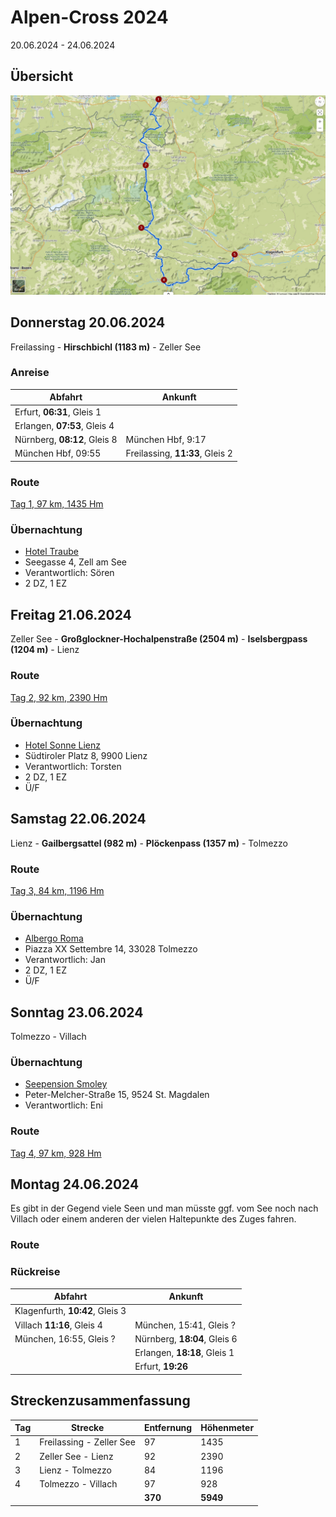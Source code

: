 # Alpen-Cross 2024

20.06.2024 - 24.06.2024

## Übersicht

![Übersichtskarte](alpenx-2024-gesamt.jpg)

## Donnerstag 20.06.2024

Freilassing - **Hirschbichl (1183 m)** - Zeller See

### Anreise

| Abfahrt | Ankunft |
| ------- | ------- |
| Erfurt, **06:31**, Gleis 1 | |
| Erlangen, **07:53**, Gleis 4 | |
| Nürnberg, **08:12**, Gleis 8 | München Hbf, 9:17 |
| München Hbf, 09:55 | Freilassing, **11:33**, Gleis 2 |

### Route

[Tag 1, 97 km, 1435 Hm](http://brouter.de/brouter-web/#map=14/47.3976/12.8514/osm-mapnik-german_style&lonlats=12.977192,47.836234;12.901812,47.753218;12.879581,47.729771;12.874904,47.723736;12.874593,47.718128;12.89796,47.720127;12.901329,47.719275;13.001171,47.629899;12.770834,47.50594;12.847738,47.427114;12.853832,47.397649;12.815552,47.315436)

### Übernachtung
* [Hotel Traube](https://hotel-traube.name)
* Seegasse 4, Zell am See
* Verantwortlich: Sören
* 2 DZ, 1 EZ

## Freitag 21.06.2024

Zeller See - **Großglockner-Hochalpenstraße (2504 m)** - **Iselsbergpass (1204 m)** - Lienz

### Route

[Tag 2, 92 km, 2390 Hm](http://brouter.de/brouter-web/#map=9/47.0675/12.7414/osm-mapnik-german_style&lonlats=12.816195,47.32635;12.768259,46.829605&profile=fastbike)

### Übernachtung
* [Hotel Sonne Lienz](https://www.booking.com/hotel/at/best-western-sonne.de.html)
* Südtiroler Platz 8, 9900 Lienz
* Verantwortlich: Torsten
* 2 DZ, 1 EZ
* Ü/F

## Samstag 22.06.2024

Lienz - **Gailbergsattel (982 m)** - **Plöckenpass (1357 m)** - Tolmezzo

### Route

[Tag 3, 84 km, 1196 Hm](http://brouter.de/brouter-web/#map=10/46.5972/13.0030/osm-mapnik-german_style&lonlats=12.770576,46.829429;12.945671,46.595395;13.010366,46.406128;13.014894,46.402489)  

### Übernachtung
* [Albergo Roma](https://www.booking.com/hotel/it/albergo-roma-tolmezzo.de.html)
* Piazza XX Settembre 14, 33028 Tolmezzo
* Verantwortlich: Jan
* 2 DZ, 1 EZ
* Ü/F

## Sonntag 23.06.2024

Tolmezzo - Villach

### Übernachtung
* [Seepension Smoley](https://www.smoley.at)
* Peter-Melcher-Straße 15, 9524 St. Magdalen
* Verantwortlich: Eni

### Route

[Tag 4, 97 km, 928 Hm](http://brouter.de/brouter-web/#map=10/46.5659/13.4150/osm-mapnik-german_style&lonlats=13.014894,46.402489;13.800373,46.559801;13.819835,46.572316;13.827281,46.585545;13.833611,46.598609;13.850584,46.618288)

## Montag 24.06.2024

Es gibt in der Gegend viele Seen und man müsste ggf. vom See noch nach Villach oder einem anderen der vielen Haltepunkte des Zuges fahren.

### Route

### Rückreise

| Abfahrt | Ankunft |
| ------- | ------- |
| Klagenfurth, **10:42**, Gleis 3 
| Villach **11:16**, Gleis 4 | München, 15:41, Gleis ? |
| München, 16:55, Gleis ? | Nürnberg, **18:04**, Gleis 6 |
| | Erlangen, **18:18**, Gleis 1 |
| | Erfurt, **19:26** |

## Streckenzusammenfassung

| Tag | Strecke                  | Entfernung | Höhenmeter |
| --- | ------------------------ | ---------- | ---------- |
| 1   | Freilassing - Zeller See | 97         | 1435       |
| 2   | Zeller See - Lienz       | 92         | 2390       |
| 3   | Lienz - Tolmezzo         | 84         | 1196       |
| 4   | Tolmezzo - Villach       | 97         | 928        |
|     |                          | **370**    | **5949**   |
